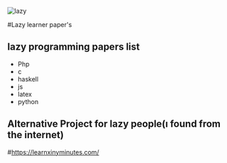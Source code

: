 ![lazy](https://user-images.githubusercontent.com/5777945/60774151-afaabc80-a118-11e9-8573-58033437ddd1.jpeg)



#Lazy learner paper's

## lazy programming papers list
* Php
* c
* haskell
* js
* latex
* python

## Alternative Project for lazy people(ı found from the internet)
#https://learnxinyminutes.com/
